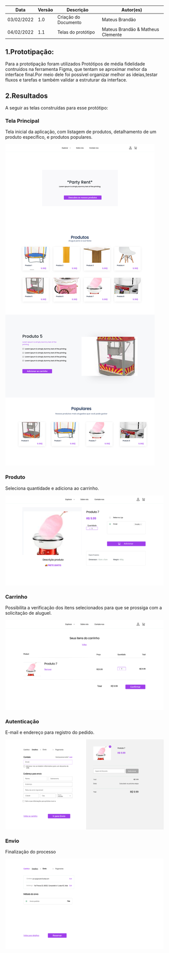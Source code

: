 
| Data       | Versão | Descrição            | Autor(es)    |
| ---------- | ------ | -------------------- | ------------ |
| 03/02/2022 | 1.0    | Criação do Documento | Mateus Brandão |
| 04/02/2022 | 1.1    | Telas do protótipo   | Mateus Brandâo & Matheus Clemente|

## 1.Prototipação:
Para a prototipação foram utilizados Protótipos de média fidelidade contruídos na ferramenta Figma, que tentam se aproximar mehor da interface final.Por meio dele foi possível organizar melhor as ideias,testar fluxos e tarefas e também validar a estruturar da interface.

## 2.Resultados
A seguir as telas construídas para esse protótipo:

### Tela Principal
Tela inicial da aplicação, com listagem de produtos, detalhamento de um produto específico, e produtos populares.

![Tela Principal](prototipoHome.png)

### Produto
Seleciona quantidade e adiciona ao carrinho.

![Produto](prototipoProduto.png)

### Carrinho
Possibilita a verificação dos itens selecionados para que se prossiga com a solicitação de aluguel.

![Carrinho](prototipoCarrinho.png)

### Autenticação
E-mail e endereço para registro do pedido.

![Autenticação](prototipoAutenticacao.png)

### Envio
Finalização do processo

![Envio](prototipoEnvio.png)